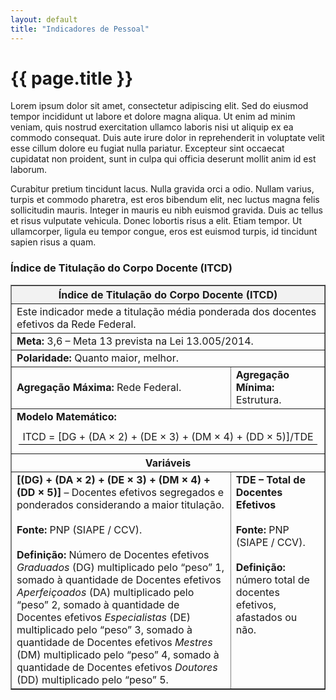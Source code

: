```yaml
---
layout: default
title: "Indicadores de Pessoal"
---
```


# {{ page.title }}

Lorem ipsum dolor sit amet, consectetur adipiscing elit. Sed do eiusmod tempor incididunt ut labore et dolore magna aliqua. Ut enim ad minim veniam, quis nostrud exercitation ullamco laboris nisi ut aliquip ex ea commodo consequat. Duis aute irure dolor in reprehenderit in voluptate velit esse cillum dolore eu fugiat nulla pariatur. Excepteur sint occaecat cupidatat non proident, sunt in culpa qui officia deserunt mollit anim id est laborum.

Curabitur pretium tincidunt lacus. Nulla gravida orci a odio. Nullam varius, turpis et commodo pharetra, est eros bibendum elit, nec luctus magna felis sollicitudin mauris. Integer in mauris eu nibh euismod gravida. Duis ac tellus et risus vulputate vehicula. Donec lobortis risus a elit. Etiam tempor. Ut ullamcorper, ligula eu tempor congue, eros est euismod turpis, id tincidunt sapien risus a quam.

### Índice de Titulação do Corpo Docente (ITCD)

<table border="1" cellspacing="0" cellpadding="5" style="border-collapse: collapse; width: 100%;">
  <thead>
    <tr>
      <th colspan="2" style="background-color: #f2f2f2; text-align: center;">
        <strong>Índice de Titulação do Corpo Docente (ITCD)</strong>
      </th>
    </tr>
  </thead>
  <tbody>
    <tr>
       <td colspan="2">
        Este indicador mede a titulação média ponderada dos docentes efetivos da Rede Federal.
      </td>
    </tr>
    <tr>
      <td colspan="2">
      <strong>Meta:</strong> 3,6 – Meta 13 prevista na Lei 13.005/2014.
        </td>
    </tr>
    <tr>
      <td colspan="2">
      <strong>Polaridade:</strong> Quanto maior, melhor.</td>
    </tr>
    <tr>
      <td><strong>Agregação Máxima:</strong> Rede Federal.</td>
      <td><strong>Agregação Mínima:</strong> Estrutura.</td>
    </tr>

  <tr>
      <td colspan="2">
        <strong>Modelo Matemático:</strong><br>
        <p style="text-align: center; margin: 10px 0;">
          <span style="display:inline-block; text-align:center; min-width:260px;">
            <span style="display:block; border-bottom:1px solid #000; padding:2px 6px;">
             ITCD = [DG + (DA × 2) + (DE × 3) + (DM × 4) + (DD × 5)]/TDE
          </span>
        </p>
      </td>
    </tr>

   <tr>
  <th colspan="2" style="text-align:center;">Variáveis</th>
   </tr>
   
  <tr>
  <td style="vertical-align: top; width: 70%;">
  <strong>[(DG) + (DA × 2) + (DE × 3) + (DM × 4) + (DD × 5)]</strong> – Docentes efetivos segregados e
  ponderados considerando a maior titulação.<br><br>
  <strong>Fonte:</strong> PNP (SIAPE / CCV).<br><br>
  <strong>Definição:</strong> Número de Docentes efetivos <em>Graduados</em> (DG) multiplicado pelo “peso” 1,
        somado à quantidade de Docentes efetivos <em>Aperfeiçoados</em> (DA) multiplicado pelo “peso” 2,
        somado à quantidade de Docentes efetivos <em>Especialistas</em> (DE) multiplicado pelo “peso” 3,
        somado à quantidade de Docentes efetivos <em>Mestres</em> (DM) multiplicado pelo “peso” 4,
        somado à quantidade de Docentes efetivos <em>Doutores</em> (DD) multiplicado pelo “peso” 5.
  </td>
  <td style="vertical-align: top; width: 30%;">
        <strong>TDE – Total de Docentes Efetivos</strong><br><br>
        <strong>Fonte:</strong> PNP (SIAPE / CCV).<br><br>
        <strong>Definição:</strong> número total de docentes efetivos, afastados ou não.
      </td>
    </tr>
  </tbody>
</table>
